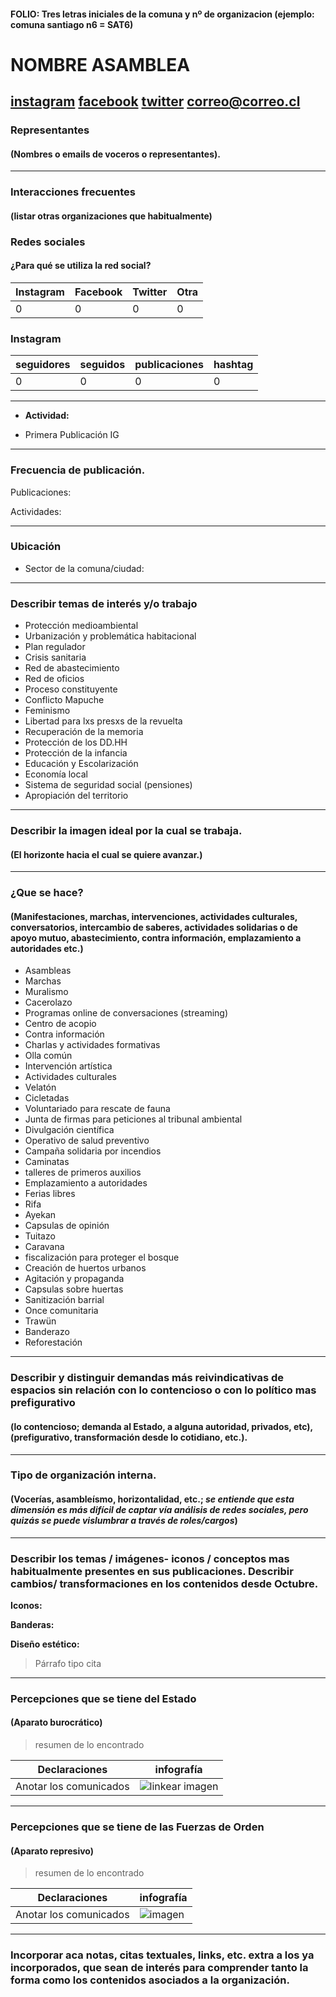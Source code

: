 #### FOLIO: Tres letras iniciales de la comuna y nº de organizacion (ejemplo: comuna santiago n6 = SAT6)
# NOMBRE ASAMBLEA

[instagram]()
[facebook]()
[twitter]()
<correo@correo.cl>
---

### Representantes
#### (Nombres o emails de voceros o representantes).

---
### Interacciones frecuentes
#### (listar otras organizaciones que habitualmente)

### Redes sociales
#### ¿Para qué se utiliza la red social?
| Instagram | Facebook | Twitter | Otra 
|---|---|---|---|
|0|0|0|0|

### **Instagram**
| seguidores | seguidos | publicaciones | hashtag |
|---|---|---|---|
|0|0|0|0|

---

* **Actividad:**   

* Primera Publicación IG

---
### Frecuencia de publicación.

Publicaciones:

Actividades:

---
### Ubicación
* Sector de la comuna/ciudad:

---
### Describir temas de interés y/o trabajo

* Protección medioambiental
* Urbanización y problemática habitacional
* Plan regulador
* Crisis sanitaria 
* Red de abastecimiento 
* Red de oficios
* Proceso constituyente
* Conflicto Mapuche
* Feminismo
* Libertad para lxs presxs de la revuelta
* Recuperación de la memoria
* Protección de los DD.HH
* Protección de la infancia
* Educación y Escolarización
* Economía local 
* Sistema de seguridad social (pensiones)
* Apropiación del territorio

---
### Describir la imagen ideal por la cual se trabaja.
#### (El horizonte hacia el cual se quiere avanzar.)

---
### ¿Que se hace?
#### (Manifestaciones, marchas, intervenciones, actividades culturales, conversatorios, intercambio de saberes, actividades solidarias o de apoyo mutuo, abastecimiento, contra información, emplazamiento a autoridades etc.)

* Asambleas 
* Marchas 
* Muralismo
* Cacerolazo 
* Programas online de conversaciones (streaming)
* Centro de acopio 
* Contra información 
* Charlas y actividades formativas
* Olla común 
* Intervención artística 
* Actividades culturales
* Velatón 
* Cicletadas
* Voluntariado para rescate de fauna
* Junta de firmas para peticiones al tribunal ambiental
* Divulgación científica
* Operativo de salud preventivo
* Campaña solidaria por incendios 
* Caminatas
* talleres de primeros auxilios
* Emplazamiento a autoridades
* Ferias libres
* Rifa
* Ayekan 
* Capsulas de opinión
* Tuitazo
* Caravana
* fiscalización para proteger el bosque
* Creación de huertos urbanos
* Agitación y propaganda 
* Capsulas sobre huertas
* Sanitización barrial 
* Once comunitaria
* Trawün
* Banderazo 
* Reforestación

---
### Describir y distinguir demandas más reivindicativas de espacios sin relación con lo contencioso o con lo político mas prefigurativo
#### (lo contencioso; demanda al Estado, a alguna autoridad, privados, etc), (prefigurativo, transformación desde lo cotidiano, etc.).

---
### Tipo de organización interna.
#### (Vocerías, asambleísmo, horizontalidad, etc.; *se entiende que esta dimensión es más difícil de captar vía análisis de redes sociales, pero quizás se puede vislumbrar a través de roles/cargos*)

---
### Describir los temas / imágenes- iconos / conceptos mas habitualmente presentes en sus publicaciones. Describir cambios/ transformaciones en los contenidos desde Octubre.

**Iconos:**

**Banderas:**

**Diseño estético:**

> Párrafo tipo cita 

---
### Percepciones que se tiene del Estado
#### (Aparato burocrático)
> resumen de lo encontrado

| Declaraciones | infografía | 
|---|---|
|Anotar los comunicados | ![linkear imagen]() |

---
### Percepciones que se tiene de las Fuerzas de Orden
#### (Aparato represivo)
> resumen de lo encontrado

| Declaraciones | infografía | 
|---|---|
|Anotar los comunicados | ![imagen]() |


---
### Incorporar aca notas, citas textuales, links, etc. extra a los ya incorporados, que sean de interés para comprender tanto la forma como los contenidos asociados a la organización.
